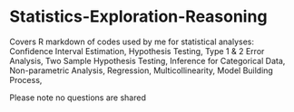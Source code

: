 # Statistics-Exploration-Reasoning
Covers R markdown of codes used by me for statistical analyses:
Confidence Interval Estimation,
Hypothesis Testing,
Type 1 & 2 Error Analysis,
Two Sample Hypothesis Testing,
Inference for Categorical Data,
Non-parametric Analysis,
Regression,
Multicollinearity,
Model Building Process,

Please note no questions are shared
